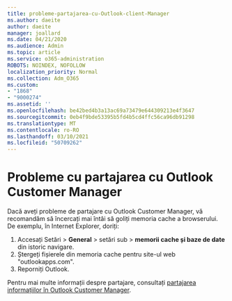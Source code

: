 ```yaml
---
title: probleme-partajarea-cu-Outlook-client-Manager
ms.author: daeite
author: daeite
manager: joallard
ms.date: 04/21/2020
ms.audience: Admin
ms.topic: article
ms.service: o365-administration
ROBOTS: NOINDEX, NOFOLLOW
localization_priority: Normal
ms.collection: Adm_O365
ms.custom:
- "1868"
- "9000274"
ms.assetid: ''
ms.openlocfilehash: be42bed4b3a13ac69a73479e644309213e4f3647
ms.sourcegitcommit: 0eb4f9bde53395b5fd4b5cd4ffc56ca96db91298
ms.translationtype: MT
ms.contentlocale: ro-RO
ms.lasthandoff: 03/10/2021
ms.locfileid: "50709262"
---
```

# <a name="problems-sharing-with-outlook-customer-manager"></a>Probleme cu partajarea cu Outlook Customer Manager

Dacă aveți probleme de partajare cu Outlook Customer Manager, vă recomandăm să încercați mai întâi să goliți memoria cache a browserului. De exemplu, în Internet Explorer, doriți:

1. Accesați Setări   >  **General** > setări sub   >  **memorii cache și baze de date** din istoric navigare.
2. Ștergeți fișierele din memoria cache pentru site-ul web "outlookapps.com".
3. Reporniți Outlook.

Pentru mai multe informații despre partajare, consultați [partajarea informațiilor în Outlook Customer Manager](https://techcommunity.microsoft.com/t5/outlook-blog/sharing-how-to-keep-your-colleagues-in-the-loop/ba-p/35710).